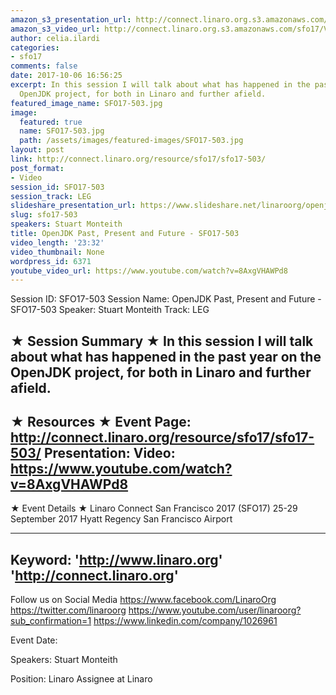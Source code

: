 ```yaml
---
amazon_s3_presentation_url: http://connect.linaro.org.s3.amazonaws.com/sfo17/Presentations/SFO17-503%20OpenJDK%20Past%2C%20Present%20%26%20Future.pdf
amazon_s3_video_url: http://connect.linaro.org.s3.amazonaws.com/sfo17/Videos/SFO17-503%20-%20OpenJDK%20Past%252C%20Present%20and%20Future.mp4
author: celia.ilardi
categories:
- sfo17
comments: false
date: 2017-10-06 16:56:25
excerpt: In this session I will talk about what has happened in the past year on the
  OpenJDK project, for both in Linaro and further afield.
featured_image_name: SFO17-503.jpg
image:
  featured: true
  name: SFO17-503.jpg
  path: /assets/images/featured-images/SFO17-503.jpg
layout: post
link: http://connect.linaro.org/resource/sfo17/sfo17-503/
post_format:
- Video
session_id: SFO17-503
session_track: LEG
slideshare_presentation_url: https://www.slideshare.net/linaroorg/openjdk-past-present-and-future-sfo17503
slug: sfo17-503
speakers: Stuart Monteith
title: OpenJDK Past, Present and Future - SFO17-503
video_length: '23:32'
video_thumbnail: None
wordpress_id: 6371
youtube_video_url: https://www.youtube.com/watch?v=8AxgVHAWPd8
---
```


Session ID: SFO17-503
Session Name: OpenJDK Past, Present and Future - SFO17-503
Speaker: Stuart Monteith
Track: LEG

★ Session Summary ★
In this session I will talk about what has happened in the past year on the OpenJDK project, for both in Linaro and further afield.
---------------------------------------------------
★ Resources ★
Event Page: http://connect.linaro.org/resource/sfo17/sfo17-503/
Presentation:
Video: https://www.youtube.com/watch?v=8AxgVHAWPd8
---------------------------------------------------

★ Event Details ★
Linaro Connect San Francisco 2017 (SFO17)
25-29 September 2017
Hyatt Regency San Francisco Airport

---------------------------------------------------
Keyword:
'http://www.linaro.org'
'http://connect.linaro.org'
---------------------------------------------------
Follow us on Social Media
https://www.facebook.com/LinaroOrg
https://twitter.com/linaroorg
https://www.youtube.com/user/linaroorg?sub_confirmation=1
https://www.linkedin.com/company/1026961

Event Date:

Speakers: Stuart Monteith

Position: Linaro Assignee at Linaro